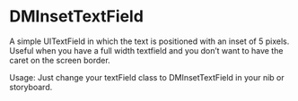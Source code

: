 DMInsetTextField
================

A simple UITextField in which the text is positioned with an inset of 5
pixels. 
Useful when you have a full width textfield and you don’t want
to have the caret on the screen border.

Usage:
Just change your textField class to DMInsetTextField in your nib or storyboard.

